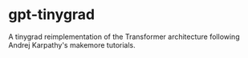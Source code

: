 # gpt-tinygrad
A tinygrad reimplementation of the Transformer architecture following Andrej Karpathy's makemore tutorials.
